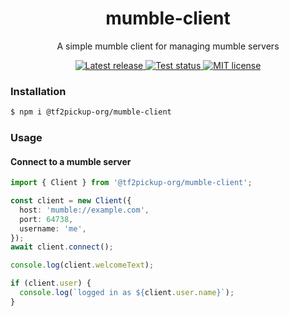 <h1 align="center">mumble-client</h1>

<p align="center">A simple mumble client for managing mumble servers</p>

<p align="center">
  <a href="https://www.npmjs.com/package/@tf2pickup-org/mumble-client">
    <img src="https://img.shields.io/npm/v/@tf2pickup-org/mumble-client" alt="Latest release">
  </a>
  <a href="https://github.com/tf2pickup-org/mumble-client/actions?query=workflow%3Atest">
    <img src="https://github.com/tf2pickup-org/mumble-client/actions/workflows/test.yml/badge.svg" alt="Test status">
  </a>
  <a href="https://opensource.org/licenses/MIT">
    <img src="https://img.shields.io/badge/License-MIT-yellow.svg" alt="MIT license">
  </a>
</p>

### Installation

```bash
$ npm i @tf2pickup-org/mumble-client
```

### Usage

#### Connect to a mumble server

```typescript
import { Client } from '@tf2pickup-org/mumble-client';

const client = new Client({
  host: 'mumble://example.com',
  port: 64738,
  username: 'me',
});
await client.connect();

console.log(client.welcomeText);

if (client.user) {
  console.log(`logged in as ${client.user.name}`);
}
```
